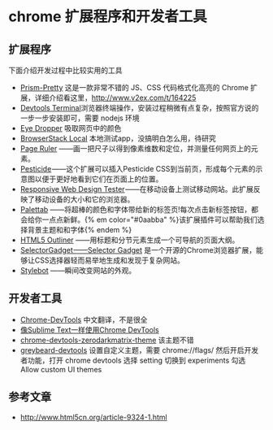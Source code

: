 # chrome 扩展程序和开发者工具

##  扩展程序
下面介绍开发过程中比较实用的工具

* [Prism-Pretty](https://github.com/L3au/prism-pretty)
  这是一款非常不错的 JS、CSS 代码格式化高亮的 Chrome 扩展，详细介绍看这里，http://www.v2ex.com/t/164225
* [Devtools Terminal](https://chrome.google.com/webstore/detail/devtools-terminal/leakmhneaibbdapdoienlkifomjceknl)浏览器终端操作，安装过程稍微有点复杂，按照官方说的一步一步安装即可，需要 nodejs 环境
* [Eye Dropper](https://chrome.google.com/webstore/detail/eye-dropper/hmdcmlfkchdmnmnmheododdhjedfccka) 吸取网页中的颜色
* [BrowserStack Local](https://chrome.google.com/webstore/detail/browserstack-local/mfiddfehmfdojjfdpfngagldgaaafcfo) 本地测试app，没搞明白怎么用，待研究
* [Page Ruler](https://chrome.google.com/webstore/detail/page-ruler/jlpkojjdgbllmedoapgfodplfhcbnbpn) ——画一把尺子以得到像素维数和定位，并测量任何网页上的元素。
* [Pesticide](https://chrome.google.com/webstore/detail/pesticide-for-chrome/bblbgcheenepgnnajgfpiicnbbdmmooh) ——这个扩展可以插入Pesticide CSS到当前页，形成每个元素的示意图以便于更好地看到它们在页面上的位置。
* [Responsive Web Design Tester](https://chrome.google.com/webstore/detail/responsive-web-design-tes/objclahbaimlfnbjdeobicmmlnbhamkg) ——在移动设备上测试移动网站。此扩展反映了移动设备的大小和它的浏览器。
* [Palettab](https://chrome.google.com/webstore/detail/palettab/bidckpnndigbjhmojikkhmejkfkpgoih) ——将超棒的颜色和字体带给新的标签页!每次点击新标签按钮，都会给你一点点新鲜。{% em color="#0aabba" %}该扩展插件可以帮助我们选择背景主题和和字体{% endem %}
* [HTML5 Outliner](https://chrome.google.com/webstore/detail/html5-outliner/afoibpobokebhgfnknfndkgemglggomo) ——用标题和分节元素生成一个可导航的页面大纲。
* [SelectorGadget ——Selector Gadget](https://chrome.google.com/webstore/detail/selectorgadget/mhjhnkcfbdhnjickkkdbjoemdmbfginb) 是一个开源的Chrome浏览器扩展，能够让CSS选择器轻而易举地生成和发现于复杂网站。
* [Stylebot](https://chrome.google.com/webstore/detail/stylebot/oiaejidbmkiecgbjeifoejpgmdaleoha) ——瞬间改变网站的外观。


## 开发者工具

* [Chrome-DevTools](https://github.com/L3au/CN-Chrome-DevTools) 中文翻译，不是很全
* [像Sublime Text一样使用Chrome DevTools](http://mp.weixin.qq.com/s?__biz=MjM5OTkwOTA5Mw==&mid=407509981&idx=1&sn=eeed81afcad7389bdf5da3ee622bab33&scene=0#wechat_redirect)
* [chrome-devtools-zerodarkmatrix-theme](https://github.com/mauricecruz/chrome-devtools-zerodarkmatrix-theme) 该主题不错
* [greybeard-devtools](https://github.com/xero/greybeard-devtools)
  设置自定义主题，需要 chrome://flags/ 然后开启开发者功能，打开 chrome devtools 选择 setting 切换到 experiments 勾选 Allow custom UI themes

## 参考文章

* http://www.html5cn.org/article-9324-1.html
